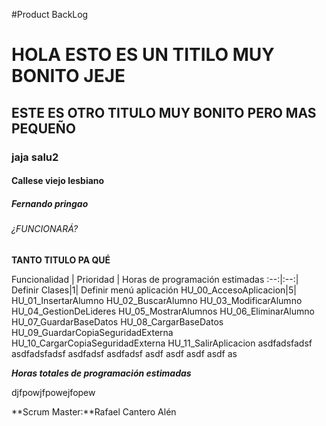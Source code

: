 #Product BackLog

# HOLA ESTO ES UN TITILO MUY BONITO JEJE
## ESTE ES OTRO TITULO MUY BONITO PERO MAS PEQUEÑO
### jaja salu2
#### Callese viejo lesbiano
##### Fernando pringao
###### ¿FUNCIONARÁ?

**TANTO TITULO PA QUÉ**

Funcionalidad | Prioridad | Horas de programación estimadas
   :--:|:--:|
Definir Clases|1|
Definir menú aplicación
HU_00_AccesoAplicacion|5|
HU_01_InsertarAlumno
HU_02_BuscarAlumno
HU_03_ModificarAlumno
HU_04_GestionDeLideres
HU_05_MostrarAlumnos
HU_06_EliminarAlumno
HU_07_GuardarBaseDatos
HU_08_CargarBaseDatos
HU_09_GuardarCopiaSeguridadExterna
HU_10_CargarCopiaSeguridadExterna
HU_11_SalirAplicacion
asdfadsfadsf asdfadsfadsf asdfadsf asdfadsf asdf asdf asdf asdf as

**_Horas totales de programación estimadas_**

djfpowjfpowejfopew


**Scrum Master:**Rafael Cantero Alén

